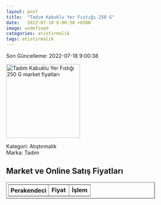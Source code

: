 ```yaml
---
layout: post
title:  "Tadım Kabuklu Yer Fıstığı 250 G"
date:   2022-07-18 6:00:38 +0300
image: undefined
categories: atistirmalik
tags: atistirmalik
---
```


Son Güncelleme: 2022-07-18 9:00:38

<img src="undefined" width="200" alt="Tadım Kabuklu Yer Fıstığı 250 G market fiyatları" />

Kategori: Atıştırmalık
<br />
Marka: Tadım

<h2>Market ve Online Satış Fiyatları</h2>

<table border="1" style="padding: 5px;width:80%;">
  <tr>
    <td style="padding: 5px;"><strong>Perakendeci</strong></td>
    <td><strong>Fiyat</strong></td>
    <td><strong>İşlem</strong></td>
  </tr>
  
</table>
